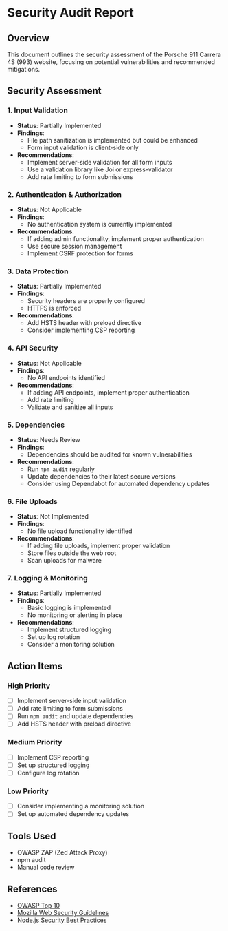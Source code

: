 # Security Audit Report

## Overview
This document outlines the security assessment of the Porsche 911 Carrera 4S (993) website, focusing on potential vulnerabilities and recommended mitigations.

## Security Assessment

### 1. Input Validation
- **Status**: Partially Implemented
- **Findings**: 
  - File path sanitization is implemented but could be enhanced
  - Form input validation is client-side only
- **Recommendations**:
  - Implement server-side validation for all form inputs
  - Use a validation library like Joi or express-validator
  - Add rate limiting to form submissions

### 2. Authentication & Authorization
- **Status**: Not Applicable
- **Findings**:
  - No authentication system is currently implemented
- **Recommendations**:
  - If adding admin functionality, implement proper authentication
  - Use secure session management
  - Implement CSRF protection for forms

### 3. Data Protection
- **Status**: Partially Implemented
- **Findings**:
  - Security headers are properly configured
  - HTTPS is enforced
- **Recommendations**:
  - Add HSTS header with preload directive
  - Consider implementing CSP reporting

### 4. API Security
- **Status**: Not Applicable
- **Findings**:
  - No API endpoints identified
- **Recommendations**:
  - If adding API endpoints, implement proper authentication
  - Add rate limiting
  - Validate and sanitize all inputs

### 5. Dependencies
- **Status**: Needs Review
- **Findings**:
  - Dependencies should be audited for known vulnerabilities
- **Recommendations**:
  - Run `npm audit` regularly
  - Update dependencies to their latest secure versions
  - Consider using Dependabot for automated dependency updates

### 6. File Uploads
- **Status**: Not Implemented
- **Findings**:
  - No file upload functionality identified
- **Recommendations**:
  - If adding file uploads, implement proper validation
  - Store files outside the web root
  - Scan uploads for malware

### 7. Logging & Monitoring
- **Status**: Partially Implemented
- **Findings**:
  - Basic logging is implemented
  - No monitoring or alerting in place
- **Recommendations**:
  - Implement structured logging
  - Set up log rotation
  - Consider a monitoring solution

## Action Items

### High Priority
- [ ] Implement server-side input validation
- [ ] Add rate limiting to form submissions
- [ ] Run `npm audit` and update dependencies
- [ ] Add HSTS header with preload directive

### Medium Priority
- [ ] Implement CSP reporting
- [ ] Set up structured logging
- [ ] Configure log rotation

### Low Priority
- [ ] Consider implementing a monitoring solution
- [ ] Set up automated dependency updates

## Tools Used
- OWASP ZAP (Zed Attack Proxy)
- npm audit
- Manual code review

## References
- [OWASP Top 10](https://owasp.org/Top10/)
- [Mozilla Web Security Guidelines](https://infosec.mozilla.org/guidelines/web_security)
- [Node.js Security Best Practices](https://cheatsheetseries.owasp.org/cheatsheets/Nodejs_Security_Cheat_Sheet.html)
